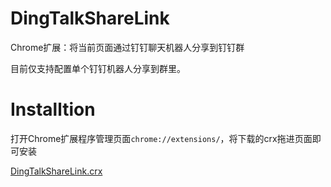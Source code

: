 # DingTalkShareLink
Chrome扩展：将当前页面通过钉钉聊天机器人分享到钉钉群

目前仅支持配置单个钉钉机器人分享到群里。
# Installtion
打开Chrome扩展程序管理页面`chrome://extensions/`，将下载的crx拖进页面即可安装

[DingTalkShareLink.crx](https://github.com/x-hansong/DingTalkShareLink/releases/download/1.0/DingTalkShareLink.crx)
